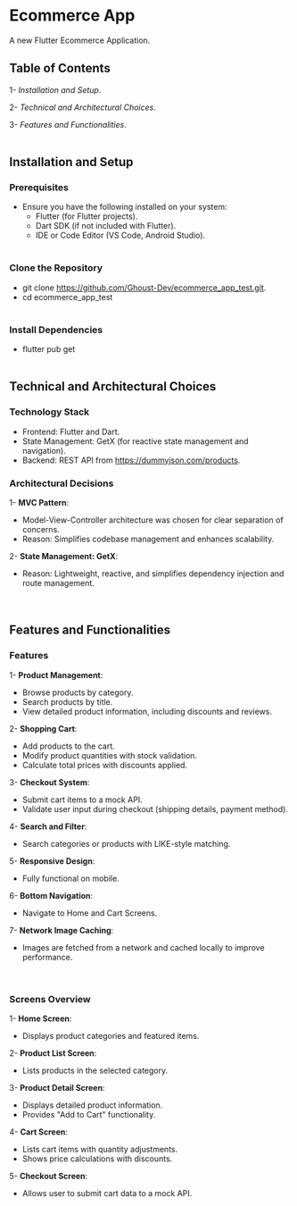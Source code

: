 # Ecommerce App

A new Flutter Ecommerce Application.



## Table of Contents

1- *Installation and Setup*.

2- *Technical and Architectural Choices*.

3- *Features and Functionalities*.
<br><br>
## Installation and Setup
### Prerequisites
- Ensure you have the following installed on your system:
    - Flutter (for Flutter projects).
    - Dart SDK (if not included with Flutter).
    - IDE or Code Editor (VS Code, Android Studio).
<br><br>
### Clone the Repository
- git clone https://github.com/Ghoust-Dev/ecommerce_app_test.git.
- cd ecommerce_app_test
<br><br>
### Install Dependencies
- flutter pub get
<br><br>
## Technical and Architectural Choices
### Technology Stack
- Frontend: Flutter and Dart.
- State Management: GetX (for reactive state management and navigation).
- Backend: REST API from https://dummyjson.com/products.

### Architectural Decisions
1- **MVC Pattern**:
    
- Model-View-Controller architecture was chosen for clear separation of concerns.
- Reason: Simplifies codebase management and enhances scalability.

2- **State Management: GetX**:
    
- Reason: Lightweight, reactive, and simplifies dependency injection and route management.
<br><br><br>
## Features and Functionalities
### Features
1- **Product Management**:
    
- Browse products by category.
- Search products by title.
- View detailed product information, including discounts and reviews.

2- **Shopping Cart**:
    
- Add products to the cart.
- Modify product quantities with stock validation.
- Calculate total prices with discounts applied.

3- **Checkout System**:
    
- Submit cart items to a mock API.
- Validate user input during checkout (shipping details, payment method).

4- **Search and Filter**:
    
- Search categories or products with LIKE-style matching.

5- **Responsive Design**:
    
- Fully functional on mobile.

6- **Bottom Navigation**:
    
- Navigate to Home and Cart Screens.

7- **Network Image Caching**:
    
- Images are fetched from a network and cached locally to improve performance.
<br><br><br>
### Screens Overview
1- **Home Screen**:
    
- Displays product categories and featured items.

2- **Product List Screen**:
    
- Lists products in the selected category.

3- **Product Detail Screen**:
    
- Displays detailed product information.
- Provides "Add to Cart" functionality.

4- **Cart Screen**:

- Lists cart items with quantity adjustments.
- Shows price calculations with discounts.

5- **Checkout Screen**:
    
- Allows user to submit cart data to a mock API.
<br> <br> <br> <br> 